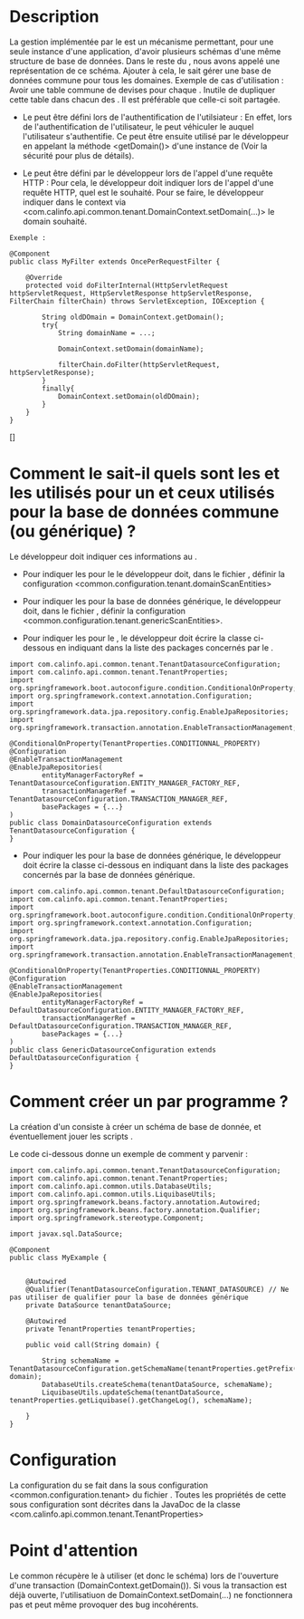 # Description

 La gestion <multi-tenant> implémentée par le <common> est un mécanisme permettant, pour une seule instance d'une application, d'avoir plusieurs schémas d'une même structure de base de données.
 Dans le reste du <common>, nous avons appelé <domain> une représentation de ce schéma. Ajouter à cela, le <common> sait gérer une base de données commune pour tous les domaines.
 Exemple de cas d'utilisation : Avoir une table commune de devises pour chaque <domain>. Inutile de dupliquer cette table dans chacun des <domain>. Il est préférable que celle-ci soit partagée.

 * Le <domain> peut être défini lors de l'authentification de l'utilsiateur :
 En effet, lors de l'authentification de l'utilisateur, le <token> peut véhiculer le <domain> auquel l'utilisateur s'authentifie. Ce <domain> peut être
 ensuite utilisé par le développeur en appelant la méthode <getDomain()> d'une instance de <AbstractCommonPrincipal> (Voir la sécurité pour plus de détails).

 * Le <domain> peut être défini par le développeur lors de l'appel d'une requête HTTP :
 Pour cela, le développeur doit indiquer lors de l'appel d'une requête HTTP, quel est le <domain> souhaité. Pour se faire, le développeur
 indiquer dans le context via <com.calinfo.api.common.tenant.DomainContext.setDomain(...)> le domain souhaité.

```
Exemple :

@Component
public class MyFilter extends OncePerRequestFilter {

    @Override
    protected void doFilterInternal(HttpServletRequest httpServletRequest, HttpServletResponse httpServletResponse, FilterChain filterChain) throws ServletException, IOException {

        String oldDOmain = DomainContext.getDomain();
        try{
            String domainName = ...;

            DomainContext.setDomain(domainName);

            filterChain.doFilter(httpServletRequest, httpServletResponse);
        }
        finally{
            DomainContext.setDomain(oldDOmain);
        }
    }
}
```

 []

# Comment le <common> sait-il quels sont les <repository> et les <entity> utilisés pour un <domain> et ceux utilisés pour la base de données commune (ou générique) ?

 Le développeur doit indiquer ces informations au <common>.

  * Pour indiquer les <entity> pour le <domain> le développeur doit, dans le fichier <yaml>, définir la configuration <common.configuration.tenant.domainScanEntities>

  * Pour indiquer les <entity> pour la base de données générique, le développeur doit, dans le fichier <yaml>, définir la configuration <common.configuration.tenant.genericScanEntities>.

  * Pour indiquer les <jpaRepository> pour le <domain>, le développeur doit écrire la classe ci-dessous en indiquant dans <basePackages> la liste des packages concernés par le <domain>.

```
import com.calinfo.api.common.tenant.TenantDatasourceConfiguration;
import com.calinfo.api.common.tenant.TenantProperties;
import org.springframework.boot.autoconfigure.condition.ConditionalOnProperty;
import org.springframework.context.annotation.Configuration;
import org.springframework.data.jpa.repository.config.EnableJpaRepositories;
import org.springframework.transaction.annotation.EnableTransactionManagement;

@ConditionalOnProperty(TenantProperties.CONDITIONNAL_PROPERTY)
@Configuration
@EnableTransactionManagement
@EnableJpaRepositories(
        entityManagerFactoryRef = TenantDatasourceConfiguration.ENTITY_MANAGER_FACTORY_REF,
        transactionManagerRef = TenantDatasourceConfiguration.TRANSACTION_MANAGER_REF,
        basePackages = {...}
)
public class DomainDatasourceConfiguration extends TenantDatasourceConfiguration {
}
```

  * Pour indiquer les <jpaRepository> pour la base de données générique, le développeur doit écrire la classe ci-dessous en indiquant dans <basePackages> la liste des packages concernés par la base de données générique.

```
import com.calinfo.api.common.tenant.DefaultDatasourceConfiguration;
import com.calinfo.api.common.tenant.TenantProperties;
import org.springframework.boot.autoconfigure.condition.ConditionalOnProperty;
import org.springframework.context.annotation.Configuration;
import org.springframework.data.jpa.repository.config.EnableJpaRepositories;
import org.springframework.transaction.annotation.EnableTransactionManagement;

@ConditionalOnProperty(TenantProperties.CONDITIONNAL_PROPERTY)
@Configuration
@EnableTransactionManagement
@EnableJpaRepositories(
        entityManagerFactoryRef = DefaultDatasourceConfiguration.ENTITY_MANAGER_FACTORY_REF,
        transactionManagerRef = DefaultDatasourceConfiguration.TRANSACTION_MANAGER_REF,
        basePackages = {...}
)
public class GenericDatasourceConfiguration extends DefaultDatasourceConfiguration {
}
```

# Comment créer un <domain> par programme ?

 La création d'un <domain> consiste à créer un schéma de base de donnée, et éventuellement jouer les scripts <liquibase>.

 Le code ci-dessous donne un exemple de comment y parvenir :

```
import com.calinfo.api.common.tenant.TenantDatasourceConfiguration;
import com.calinfo.api.common.tenant.TenantProperties;
import com.calinfo.api.common.utils.DatabaseUtils;
import com.calinfo.api.common.utils.LiquibaseUtils;
import org.springframework.beans.factory.annotation.Autowired;
import org.springframework.beans.factory.annotation.Qualifier;
import org.springframework.stereotype.Component;

import javax.sql.DataSource;

@Component
public class MyExample {


    @Autowired
    @Qualifier(TenantDatasourceConfiguration.TENANT_DATASOURCE) // Ne pas utiliser de qualifier pour la base de données générique
    private DataSource tenantDataSource;

    @Autowired
    private TenantProperties tenantProperties;

    public void call(String domain) {

        String schemaName = TenantDatasourceConfiguration.getSchemaName(tenantProperties.getPrefix(), domain);
        DatabaseUtils.createSchema(tenantDataSource, schemaName);
        LiquibaseUtils.updateSchema(tenantDataSource, tenantProperties.getLiquibase().getChangeLog(), schemaName);

    }
}
```

# Configuration

 La configuration du <tenant> se fait dans la sous configuration <common.configuration.tenant> du fichier <yaml> .
 Toutes les propriétés de cette sous configuration sont décrites dans la JavaDoc de la classe <com.calinfo.api.common.tenant.TenantProperties>


# Point d'attention

 Le common récupère le <domain> à utiliser (et donc le schéma) lors de l'ouverture d'une transaction (DomainContext.getDomain()).
 Si vous la transaction est déjà ouverte, l'utilisatiuon de DomainContext.setDomain(...) ne fonctionnera pas et peut même provoquer des bug
 incohérents.